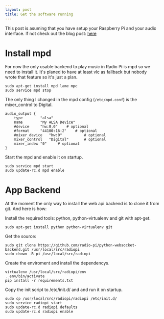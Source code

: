 ```yaml
---
layout: post
title: Get the software running
---
```


This post is asuming that you have setup your Raspberry Pi
and your audio interface. If not check out the blog post: [here]( http://radio-pi.github.io/2016/01/12/setup-a-radio-pi/ ) 

# Install mpd

For now the only usable backend to play music in Radio Pi is mpd so 
we need to install it. It's planed to have at least vlc as fallback 
but nobody wrote that feature so it's just a plan.

```
sudo apt-get install mpd lame mpc
sudo service mpd stop
```

The only thing I changed in the mpd config (`/etc/mpd.conf`) is the mixer_control to Digital.
```
audio_output {
	type		"alsa"
	name		"My ALSA Device"
	#device		"hw:0,0"	# optional
	#format		"44100:16:2"	# optional
	#mixer_device	"hw:0"	        # optional
	mixer_control	"Digital"       # optional
	mixer_index	"0"		# optional
}
```

Start the mpd and enable it on startup.

```
sudo service mpd start
sudo update-rc.d mpd enable
```

# App Backend

At the moment the only way to install the web api backend is to clone it from git.
And here is how:


Install the required tools: python, python-virtualenv and git with apt-get.

```
sudo apt-get install python python-virtualenv git
```

Get the source:

```
sudo git clone https://github.com/radio-pi/python-websocket-backend.git /usr/local/src/radiopi
sudo chown -R pi /usr/local/src/radiopi
```


Create the enviroment and install the dependencys. 

```
virtualenv /usr/local/src/radiopi/env
. env/bin/activate
pip install -r requirements.txt 
```

Copy the init script to /etc/init.d/ and and run it on startup.

```
sudo cp /usr/local/src/radiopi/radiopi /etc/init.d/
sudo service radiopi start
sudo update-rc.d radiopi defaults
sudo update-rc.d radiopi enable
```
